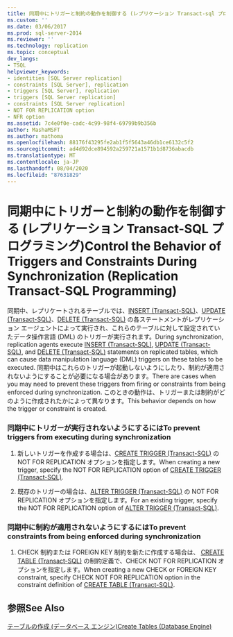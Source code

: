```yaml
---
title: 同期中にトリガーと制約の動作を制御する (レプリケーション Transact-sql プログラミング) |Microsoft Docs
ms.custom: ''
ms.date: 03/06/2017
ms.prod: sql-server-2014
ms.reviewer: ''
ms.technology: replication
ms.topic: conceptual
dev_langs:
- TSQL
helpviewer_keywords:
- identities [SQL Server replication]
- constraints [SQL Server], replication
- triggers [SQL Server], replication
- triggers [SQL Server replication]
- constraints [SQL Server replication]
- NOT FOR REPLICATION option
- NFR option
ms.assetid: 7c4e0f0e-cadc-4c99-98f4-69799b9b356b
author: MashaMSFT
ms.author: mathoma
ms.openlocfilehash: 88176f43295fe2ab1f5f5643a46db1ce6132c5f2
ms.sourcegitcommit: ad4d92dce894592a259721a1571b1d8736abacdb
ms.translationtype: MT
ms.contentlocale: ja-JP
ms.lasthandoff: 08/04/2020
ms.locfileid: "87631829"
---
```

# <a name="control-the-behavior-of-triggers-and-constraints-during-synchronization-replication-transact-sql-programming"></a><span data-ttu-id="92cc3-102">同期中にトリガーと制約の動作を制御する (レプリケーション Transact-SQL プログラミング)</span><span class="sxs-lookup"><span data-stu-id="92cc3-102">Control the Behavior of Triggers and Constraints During Synchronization (Replication Transact-SQL Programming)</span></span>
  <span data-ttu-id="92cc3-103">同期中、レプリケートされるテーブルでは、[INSERT &#40;Transact-SQL&#41;](/sql/t-sql/statements/insert-transact-sql)、[UPDATE &#40;Transact-SQL&#41;](/sql/t-sql/queries/update-transact-sql)、[DELETE &#40;Transact-SQL&#41;](/sql/t-sql/statements/delete-transact-sql) の各ステートメントがレプリケーション エージェントによって実行され、これらのテーブルに対して設定されていたデータ操作言語 (DML) のトリガーが実行されます。</span><span class="sxs-lookup"><span data-stu-id="92cc3-103">During synchronization, replication agents execute [INSERT &#40;Transact-SQL&#41;](/sql/t-sql/statements/insert-transact-sql), [UPDATE &#40;Transact-SQL&#41;](/sql/t-sql/queries/update-transact-sql), and [DELETE &#40;Transact-SQL&#41;](/sql/t-sql/statements/delete-transact-sql) statements on replicated tables, which can cause data manipulation language (DML) triggers on these tables to be executed.</span></span> <span data-ttu-id="92cc3-104">同期中はこれらのトリガーが起動しないようにしたり、制約が適用されないようにすることが必要になる場合があります。</span><span class="sxs-lookup"><span data-stu-id="92cc3-104">There are cases when you may need to prevent these triggers from firing or constraints from being enforced during synchronization.</span></span> <span data-ttu-id="92cc3-105">このときの動作は、トリガーまたは制約がどのように作成されたかによって異なります。</span><span class="sxs-lookup"><span data-stu-id="92cc3-105">This behavior depends on how the trigger or constraint is created.</span></span>  
  
### <a name="to-prevent-triggers-from-executing-during-synchronization"></a><span data-ttu-id="92cc3-106">同期中にトリガーが実行されないようにするには</span><span class="sxs-lookup"><span data-stu-id="92cc3-106">To prevent triggers from executing during synchronization</span></span>  
  
1.  <span data-ttu-id="92cc3-107">新しいトリガーを作成する場合は、[CREATE TRIGGER &#40;Transact-SQL&#41;](/sql/t-sql/statements/create-trigger-transact-sql) の NOT FOR REPLICATION オプションを指定します。</span><span class="sxs-lookup"><span data-stu-id="92cc3-107">When creating a new trigger, specify the NOT FOR REPLICATION option of [CREATE TRIGGER &#40;Transact-SQL&#41;](/sql/t-sql/statements/create-trigger-transact-sql).</span></span>  
  
2.  <span data-ttu-id="92cc3-108">既存のトリガーの場合は、[ALTER TRIGGER &#40;Transact-SQL&#41;](/sql/t-sql/statements/alter-trigger-transact-sql) の NOT FOR REPLICATION オプションを指定します。</span><span class="sxs-lookup"><span data-stu-id="92cc3-108">For an existing trigger, specify the NOT FOR REPLICATION option of [ALTER TRIGGER &#40;Transact-SQL&#41;](/sql/t-sql/statements/alter-trigger-transact-sql).</span></span>  
  
### <a name="to-prevent-constraints-from-being-enforced-during-synchronization"></a><span data-ttu-id="92cc3-109">同期中に制約が適用されないようにするには</span><span class="sxs-lookup"><span data-stu-id="92cc3-109">To prevent constraints from being enforced during synchronization</span></span>  
  
1.  <span data-ttu-id="92cc3-110">CHECK 制約または FOREIGN KEY 制約を新たに作成する場合は、 [CREATE TABLE &#40;Transact-SQL&#41;](/sql/t-sql/statements/create-table-transact-sql) の制約定義で、CHECK NOT FOR REPLICATION オプションを指定します。</span><span class="sxs-lookup"><span data-stu-id="92cc3-110">When creating a new CHECK or FOREIGN KEY constraint, specify CHECK NOT FOR REPLICATION option in the constraint definition of [CREATE TABLE &#40;Transact-SQL&#41;](/sql/t-sql/statements/create-table-transact-sql).</span></span>  
  
## <a name="see-also"></a><span data-ttu-id="92cc3-111">参照</span><span class="sxs-lookup"><span data-stu-id="92cc3-111">See Also</span></span>  
 [<span data-ttu-id="92cc3-112">テーブルの作成 &#40;データベース エンジン&#41;</span><span class="sxs-lookup"><span data-stu-id="92cc3-112">Create Tables &#40;Database Engine&#41;</span></span>](../tables/create-tables-database-engine.md)  
  
  
